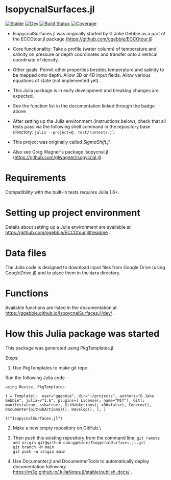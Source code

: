 # IsopycnalSurfaces.jl

[![Stable](https://img.shields.io/badge/docs-stable-blue.svg)](https://ggebbie.github.io/IsopycnalSurfaces.jl/stable)
[![Dev](https://img.shields.io/badge/docs-dev-blue.svg)](https://ggebbie.github.io/IsopycnalSurfaces.jl/dev)
[![Build Status](https://github.com/ggebbie/IsopycnalSurfaces.jl/actions/workflows/CI.yml/badge.svg?branch=main)](https://github.com/ggebbie/IsopycnalSurfaces.jl/actions/workflows/CI.yml?query=branch%3Amain)
[![Coverage](https://codecov.io/gh/ggebbie/IsopycnalSurfaces.jl/branch/main/graph/badge.svg)](https://codecov.io/gh/ggebbie/IsopycnalSurfaces.jl)

* IsopycnalSurfaces.jl was originally started by G Jake Gebbie as a part of the ECCOtour.jl package (https://github.com/ggebbie/ECCOtour.jl)

* Core functionality: Take a profile (water column) of temperature and salinity on pressure or depth coordinates and transfer onto a vertical coordinate of density. 

* Other goals: Permit other properties besides temperature and salinity to be mapped onto depth. Allow 3D or 4D input fields. Allow various equations of state (not implemented yet). 

* This Julia package is in early development and breaking changes are expected.

* See the function list in the documentation linked through the badge above

* After setting up the Julia environment (instructions below), check that all tests pass via the following shell command in the repository base directory:
`julia --project=@. test/runtests.jl`

* This project was originally called *SigmaShift.jl*.

* Also see Greg Wagner's package Isopycnal.jl (https://github.com/glwagner/Isopycnal.jl).

# Requirements

Compatibility with the built-in tests requires Julia 1.6+. 

# Setting up project environment

Details about setting up a Julia environment are available at https://github.com/ggebbie/ECCOtour.jl#readme .

# Data files

The Julia code is designed to download input files from Google Drive (using GoogleDrive.jl) and to place them in the `data` directory. 

# Functions

Available functions are listed in the documentation at https://ggebbie.github.io/IsopycnalSurfaces.jl/dev/ .

# How this Julia package was started

This package was generated using PkgTemplates.jl. 

Steps: 
1. Use PkgTemplates to make git repo.

Run the following Julia code

`using Revise, PkgTemplates`

`t = Template(; 
    user="ggebbie",
    dir="~/projects",
    authors="G Jake Gebbie",
    julia=v"1.6",
    plugins=[
        License(; name="MIT"),
        Git(; manifest=true, ssh=true),
        GitHubActions(; x86=false),
        Codecov(),
        Documenter{GitHubActions}(),
        Develop(),
    ],
             )`

`t("IsopycnalSurfaces.jl")`

2. Make a new empty repository on GitHub.\
	
3. Then push this existing repository from the command line:
    `git remote add origin git@github.com:ggebbie/IsopycnalSurfaces.jl.git`\
    `git branch -M main`\
    `git push -u origin main`

4. Use Documenter.jl and DocumenterTools to automatically deploy documentation following: https://m3g.github.io/JuliaNotes.jl/stable/publish_docs/ .
